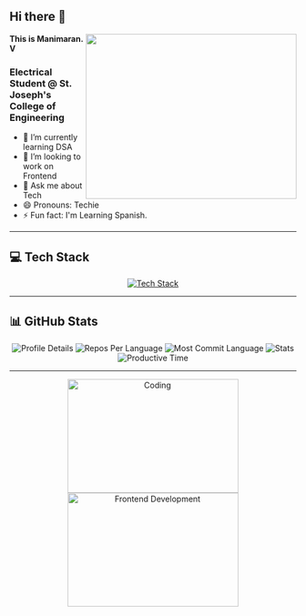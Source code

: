 ## Hi there 👋

<img align="right" width="370" height="290" src="https://user-images.githubusercontent.com/74038190/218265814-3084a4ba-809c-4135-afc0-8685d0f634b3.gif">

**This is Manimaran. V**

### Electrical Student @ St. Joseph's College of Engineering

- 🌱 I’m currently learning DSA
- 👯 I’m looking to work on Frontend
- 💬 Ask me about Tech
- 😄 Pronouns: Techie
- ⚡ Fun fact: I'm Learning Spanish.

---

## 💻 Tech Stack

<p align="center">
  <a href="https://skillicons.dev">
    <img src="https://skillicons.dev/icons?i=react,html,css,nodejs,sass,bootstrap,js,java,python,c,git,flask" alt="Tech Stack" />
  </a>
</p>

---

## 📊 GitHub Stats

<div align="center">
  <img src="http://github-profile-summary-cards.vercel.app/api/cards/profile-details?username=Manimaran2110&theme=blue_green" alt="Profile Details" />
  <img src="http://github-profile-summary-cards.vercel.app/api/cards/repos-per-language?username=Manimaran2110&theme=blue_green" alt="Repos Per Language" />
  <img src="http://github-profile-summary-cards.vercel.app/api/cards/most-commit-language?username=Manimaran2110&theme=blue_green" alt="Most Commit Language" />
  <img src="http://github-profile-summary-cards.vercel.app/api/cards/stats?username=Manimaran2110&theme=blue_green" alt="Stats" />
  <img src="http://github-profile-summary-cards.vercel.app/api/cards/productive-time?username=Manimaran2110&theme=blue_green&utcOffset=8" alt="Productive Time" />
</div>

---

<!-- Additional Images -->
<div align="center">
  <img src="https://media.giphy.com/media/ZVik7pBtu9dNS/giphy.gif" width="300" height="200" alt="Coding" />
  <img src="https://media.giphy.com/media/3o7aCTfyhYawdOXcFW/giphy.gif" width="300" height="200" alt="Frontend Development" />
</div>
